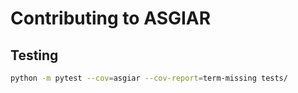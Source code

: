 # Contributing to ASGIAR

## Testing

```bash
python -m pytest --cov=asgiar --cov-report=term-missing tests/
```

